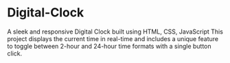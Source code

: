 # Digital-Clock
A sleek and responsive Digital Clock built using HTML, CSS, JavaScript  This project displays the current time in real-time and includes a unique feature to toggle between 2-hour and  24-hour time formats with a single button click.
